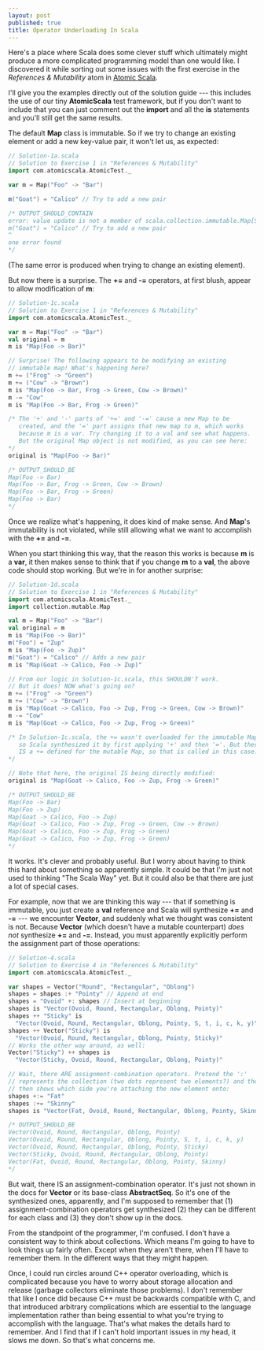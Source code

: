 ```yaml
---
layout: post
published: true
title: Operator Underloading In Scala
---
```


Here's a place where Scala does some clever stuff which ultimately might produce a more complicated programming model than one would like. I discovered it while sorting out some issues with the first exercise in the *References & Mutability* atom in [Atomic Scala](http://www.atomicscala.com/).

I'll give you the examples directly out of the solution guide --- this includes the use of our tiny **AtomicScala** test framework, but if you don't want to include that you can just comment out the **import** and all the **is** statements and you'll still get the same results.

The default **Map** class is immutable. So if we try to change an existing element or add a new key-value pair, it won't let us, as expected:

```Scala
// Solution-1a.scala
// Solution to Exercise 1 in "References & Mutability"
import com.atomicscala.AtomicTest._

var m = Map("Foo" -> "Bar")

m("Goat") = "Calico" // Try to add a new pair

/* OUTPUT_SHOULD_CONTAIN
error: value update is not a member of scala.collection.immutable.Map[String,String]
m("Goat") = "Calico" // Try to add a new pair
^
one error found
*/
```

(The same error is produced when trying to change an existing element).

But now there is a surprise. The **+=** and **-=** operators, at first blush, appear to allow modification of **m**:

```Scala
// Solution-1c.scala
// Solution to Exercise 1 in "References & Mutability"
import com.atomicscala.AtomicTest._

var m = Map("Foo" -> "Bar")
val original = m
m is "Map(Foo -> Bar)"

// Surprise! The following appears to be modifying an existing
// immutable map! What's happening here?
m += ("Frog" -> "Green")
m += ("Cow" -> "Brown")
m is "Map(Foo -> Bar, Frog -> Green, Cow -> Brown)"
m -= "Cow"
m is "Map(Foo -> Bar, Frog -> Green)"

/* The '+' and '-' parts of '+=' and '-=' cause a new Map to be
   created, and the '=' part assigns that new map to m, which works
   because m is a var. Try changing it to a val and see what happens.
   But the original Map object is not modified, as you can see here:
*/
original is "Map(Foo -> Bar)"

/* OUTPUT_SHOULD_BE
Map(Foo -> Bar)
Map(Foo -> Bar, Frog -> Green, Cow -> Brown)
Map(Foo -> Bar, Frog -> Green)
Map(Foo -> Bar)
*/
```

Once we realize what's happening, it does kind of make sense. And **Map**'s immutability is not violated, while still allowing what we want to accomplish with the **+=** and **-=**.

When you start thinking this way, that the reason this works is because **m** is a **var**, it then makes sense to think that if you change **m** to a **val**, the above code should stop working. But we're in for another surprise:

```Scala
// Solution-1d.scala
// Solution to Exercise 1 in "References & Mutability"
import com.atomicscala.AtomicTest._
import collection.mutable.Map

val m = Map("Foo" -> "Bar")
val original = m
m is "Map(Foo -> Bar)"
m("Foo") = "Zup"
m is "Map(Foo -> Zup)"
m("Goat") = "Calico" // Adds a new pair
m is "Map(Goat -> Calico, Foo -> Zup)"

// From our logic in Solution-1c.scala, this SHOULDN'T work.
// But it does! NOW what's going on?
m += ("Frog" -> "Green")
m += ("Cow" -> "Brown")
m is "Map(Goat -> Calico, Foo -> Zup, Frog -> Green, Cow -> Brown)"
m -= "Cow"
m is "Map(Goat -> Calico, Foo -> Zup, Frog -> Green)"

/* In Solution-1c.scala, the += wasn't overloaded for the immutable Map,
   so Scala synthesized it by first applying '+' and then '='. But there
   IS a += defined for the mutable Map, so that is called in this case.
*/

// Note that here, the original IS being directly modified:
original is "Map(Goat -> Calico, Foo -> Zup, Frog -> Green)"

/* OUTPUT_SHOULD_BE
Map(Foo -> Bar)
Map(Foo -> Zup)
Map(Goat -> Calico, Foo -> Zup)
Map(Goat -> Calico, Foo -> Zup, Frog -> Green, Cow -> Brown)
Map(Goat -> Calico, Foo -> Zup, Frog -> Green)
Map(Goat -> Calico, Foo -> Zup, Frog -> Green)
*/
```

It works. It's clever and probably useful. But I worry about having to think this hard about something so apparently simple. It could be that I'm just not used to thinking "The Scala Way" yet. But it could also be that there are just a lot of special cases.

For example, now that we are thinking this way --- that if something is immutable, you just create a **val** reference and Scala will synthesize **+=** and **-=** --- we encounter **Vector**, and suddenly what we thought was consistent is not. Because **Vector** (which doesn't have a mutable counterpart) *does not* synthesize **+=** and **-=**. Instead, you must apparently explicitly perform the assignment part of those operations:

```Scala
// Solution-4.scala
// Solution to Exercise 4 in "References & Mutability"
import com.atomicscala.AtomicTest._

var shapes = Vector("Round", "Rectangular", "Oblong")
shapes = shapes :+ "Pointy" // Append at end
shapes = "Ovoid" +: shapes // Insert at beginning
shapes is "Vector(Ovoid, Round, Rectangular, Oblong, Pointy)"
shapes ++ "Sticky" is
  "Vector(Ovoid, Round, Rectangular, Oblong, Pointy, S, t, i, c, k, y)"
shapes ++ Vector("Sticky") is
  "Vector(Ovoid, Round, Rectangular, Oblong, Pointy, Sticky)"
// Works the other way around, as well:
Vector("Sticky") ++ shapes is
  "Vector(Sticky, Ovoid, Round, Rectangular, Oblong, Pointy)"

// Wait, there ARE assignment-combination operators. Pretend the ':'
// represents the collection (two dots represent two elements?) and the '+'
// then shows which side you're attaching the new element onto:
shapes +:= "Fat"
shapes :+= "Skinny"
shapes is "Vector(Fat, Ovoid, Round, Rectangular, Oblong, Pointy, Skinny)"

/* OUTPUT_SHOULD_BE
Vector(Ovoid, Round, Rectangular, Oblong, Pointy)
Vector(Ovoid, Round, Rectangular, Oblong, Pointy, S, t, i, c, k, y)
Vector(Ovoid, Round, Rectangular, Oblong, Pointy, Sticky)
Vector(Sticky, Ovoid, Round, Rectangular, Oblong, Pointy)
Vector(Fat, Ovoid, Round, Rectangular, Oblong, Pointy, Skinny)
*/

```
But wait, there IS an assignment-combination operator. It's just not shown in the docs for **Vector** or its base-class **AbstractSeq**. So it's one of the synthesized ones, apparently, and I'm supposed to remember that (1) assignment-combination operators get synthesized (2) they can be different for each class and (3) they don't show up in the docs.

From the standpoint of the programmer, I'm confused. I don't have a consistent way to think about collections. Which means I'm going to have to look things up fairly often. Except when they aren't there, when I'll have to remember them. In the different ways that they might happen.

Once, I could run circles around C++ operator overloading, which is complicated because you have to worry about storage allocation and release (garbage collectors eliminate those problems). I don't remember that like I once did because C++ must be backwards compatible with C, and that introduced arbitrary complications which are essential to the language implementation rather than being essential to what you're trying to accomplish with the language. That's what makes the details hard to remember. And I find that if I can't hold important issues in my head, it slows me down. So that's what concerns me.
